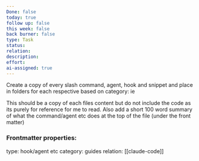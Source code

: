 ```yaml
---
Done: false
today: true
follow up: false
this week: false
back burner: false
type: Task
status:
relation:
description:
effort:
ai-assigned: true
---
```

Create a copy of every slash command, agent, hook and snippet and place in folders for each respective based on category: ie

This should be a copy of each files content but do not include the code as its purely for reference for me to read.
Also add a short 100 word summary of what the command/agent etc does at the top of the file (under the front matter)

### Frontmatter properties:
type: hook/agent etc
category: guides
relation: [[claude-code]]

